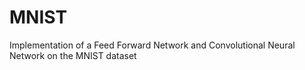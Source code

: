 # MNIST

Implementation of a Feed Forward Network and Convolutional Neural Network on the MNIST dataset
